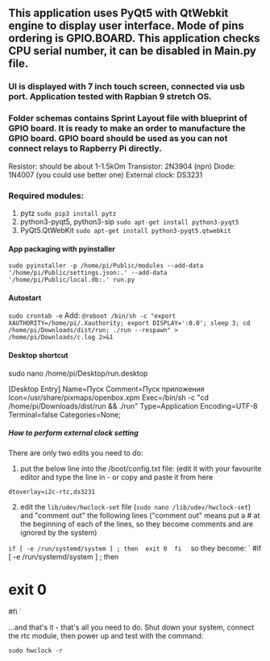 ## This application uses PyQt5 with QtWebkit engine to display user interface. Mode of pins ordering is GPIO.BOARD. This application checks CPU serial number, it can be disabled in Main.py file. 
### UI is displayed with 7 inch touch screen, connected via usb port. Application tested with Rapbian 9 stretch OS.
### Folder schemas contains Sprint Layout file with blueprint of GPIO board. It is ready to make an order to manufacture the GPIO board. GPIO board should be used as you can not connect relays to Rapberry Pi directly. 
Resistor: should be about 1-1.5kOm
Transistor: 2N3904 (npn) 
Diode: 1N4007 (you could use better one)
External clock: DS3231

### Required modules:
1) pytz
`sudo pip3 install pytz` 
2) python3-pyqt5, python3-sip 
`sudo apt-get install python3-pyqt5` 
3) PyQt5.QtWebKit 
`sudo apt-get install python3-pyqt5.qtwebkit`

#### App packaging with pyinstaller
`sudo pyinstaller -p /home/pi/Public/modules --add-data '/home/pi/Public/settings.json:.' --add-data '/home/pi/Public/local.db:.' run.py` 
 
#### Autostart
`sudo crontab -e`
Add:
`@reboot /bin/sh -c "export XAUTHORITY=/home/pi/.Xauthority; export DISPLAY=':0.0'; sleep 3; cd /home/pi/Downloads/dist/run; ./run --respawn" > /home/pi/Downloads/c.log 2>&1` 

#### Desktop shortcut
sudo nano /home/pi/Desktop/run.desktop

[Desktop Entry]
Name=Пуск
Comment=Пуск приложения
Icon=/usr/share/pixmaps/openbox.xpm
Exec=/bin/sh -c "cd /home/pi/Downloads/dist/run && ./run"
Type=Application
Encoding=UTF-8
Terminal=false
Categories=None;


##### How to perform external clock setting
There are only two edits you need to do: 
1. put the below line into the /boot/config.txt file: (edit it with your favourite editor and type the line in - or copy and paste it from here 
 
`dtoverlay=i2c-rtc,ds3231` 
 
2. edit the `lib/udev/hwclock-set` file (`sudo nano /lib/udev/hwclock-set`) and "comment out" the following lines ("comment out" means put a # at the beginning of each of the lines, so they become comments and are ignored by the system) 
 
`if [ -e /run/systemd/system ] ; then 
exit 0 
fi 
`
so they become: 
`
#if [ -e /run/systemd/system ] ; then 
# exit 0 
#fi 
`
 
...and that's it - that's all you need to do. Shut down your system, connect the rtc module, then power up and test with the command: 
 
`sudo hwclock -r`
